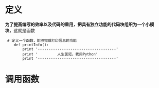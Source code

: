# 定义

**为了提高编写的效率以及代码的重用，把具有独立功能的代码块组织为一个小模块**，这就是函数

```
 # 定义一个函数，能够完成打印信息的功能
    def printInfo():
        print '------------------------------------'
        print '         人生苦短，我用Python'
        print '------------------------------------'
```

# 调用函数



